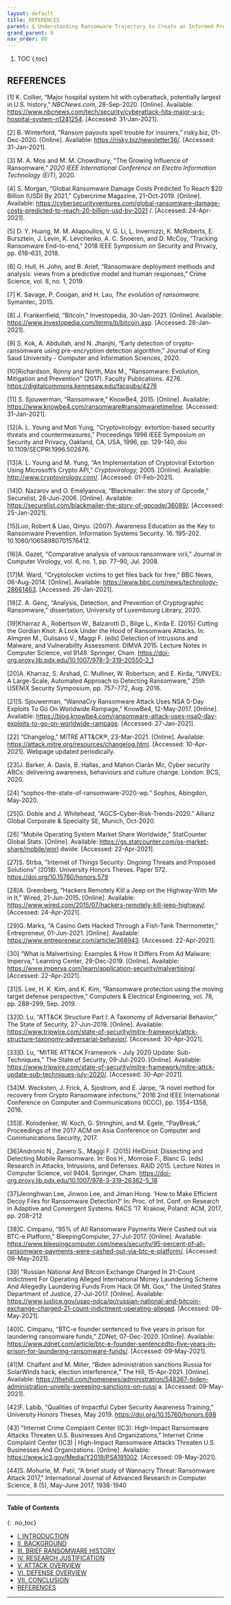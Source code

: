 ```yaml
---
layout: default
title: REFERENCES    
parent: § Understanding Ransomware Trajectory to Create an Informed Prediction  
grand_parent: U
nav_order: 80 
---
```

<style>
.dont-break-out {
  /* These are technically the same, but use both */
  overflow-wrap: break-word;
  word-wrap: break-word;

     -ms-word-break: break-all;
  /* This is the dangerous one in WebKit, as it breaks things wherever */
  word-break: break-all;
  /* Instead use this non-standard one: */
  word-break: break-word;
}

.youtube-container {
    position: relative;
    width: 100%;
    height: 0;
    padding-bottom: 56.25%;
}
.youtube-video {
    position: absolute;
    top: 0;
    left: 0;
    width: 100%;
    height: 100%;
}

</style>

<div class="dont-break-out" markdown="1">

1. TOC
{:toc}

## REFERENCES
[1] K. Collier, “Major hospital system hit with cyberattack, potentially largest in U.S. history,” *NBCNews.com,* 28-Sep-2020. [Online]. Available: https://www.nbcnews.com/tech/security/cyberattack-hits-major-u-s-hospital-system-n1241254. [Accessed: 31-Jan-2021]. 

[2] B. Winterford, “Ransom payouts spell trouble for insurers,” risky.biz, 01-Dec-2020. [Online]. Available: https://risky.biz/newsletter36/. [Accessed: 31-Jan-2021]. 

[3] M. A. Mos and M. M. Chowdhury, “The Growing Influence of Ransomware,” *2020 IEEE International Conference on Electro Information Technology (EIT),* 2020. 

[4] S. Morgan, “Global Ransomware Damage Costs Predicted To Reach $20 Billion (USD) By 2021,” Cybercrime Magazine, 21-Oct-2019. [Online]. Available: https://cybersecurityventures.com/global-ransomware-damage-costs-predicted-to-reach-20-billion-usd-by-2021 /. [Accessed: 24-Apr-2021]. 

[5] D. Y. Huang, M. M. Aliapoulios, V. G. Li, L. Invernizzi, K. McRoberts, E. Bursztein, J. Levin, K. Levchenko, A. C. Snoeren, and D. McCoy, “Tracking Ransomware End-to-end,” 2018 IEEE Symposium on Security and Privacy, pp. 618–631, 2018. 

[6] G. Hull, H. John, and B. Arief, “Ransomware deployment methods and analysis: views from a predictive model and human responses,” Crime Science, vol. 8, no. 1, 2019. 

[7] K. Savage, P. Coogan, and H. Lau, *The evolution of ransomware.* Symantec, 2015. 

[8] J. Frankenfield, “Bitcoin,” Investopedia, 30-Jan-2021. [Online]. Available: https://www.investopedia.com/terms/b/bitcoin.asp. [Accessed: 28-Jan-2021]. 

[9] S. Kok, A. Abdullah, and N. Jhanjhi, “Early detection of crypto-ransomware using pre-encryption detection algorithm,” Journal of King Saud University - Computer and Information Sciences, 2020. 

[10]Richardson, Ronny and North, Max M., "Ransomware: Evolution, Mitigation and Prevention" (2017). Faculty Publications. 4276. https://digitalcommons.kennesaw.edu/facpubs/4276 

[11] S. Sjouwerman, “Ransomware,” KnowBe4, 2015. [Online]. Available: https://www.knowbe4.com/ransomware#ransomwaretimeline. [Accessed: 31-Jan-2021]. 

[12]A. L. Young and Moti Yung, "Cryptovirology: extortion-based security threats and countermeasures," Proceedings 1996 IEEE Symposium on Security and Privacy, Oakland, CA, USA, 1996, pp. 129-140, doi: 10.1109/SECPRI.1996.502676. 

[13]A. L. Young and M. Yung, “An Implementation of Cryptoviral Extortion Using Microsoft’s Crypto API,” *Cryptovirology,* 2005. [Online]. Available: http://www.cryptovirology.com/. [Accessed: 01-Feb-2021].


[14]D. Nazarov and O. Emelyanova, “Blackmailer: the story of Gpcode,” Securelist, 26-Jun-2006. [Online]. Available: https://securelist.com/blackmailer-the-story-of-gpcode/36089/. [Accessed: 25-Jan-2021]. 

[15]Luo, Robert & Liao, Qinyu. (2007). Awareness Education as the Key to Ransomware Prevention. Information Systems Security. 16. 195-202. 10.1080/10658980701576412. 

[16]A. Gazet, “Comparative analysis of various ransomware virii,” Journal in Computer Virology, vol. 6, no. 1, pp. 77–90, Jul. 2008.

[17]M. Ward, “Cryptolocker victims to get files back for free,” BBC News, 06-Aug-2014. [Online]. Available: https://www.bbc.com/news/technology-28661463. [Accessed: 26-Jan-2021]. 

[18]Z. A. Genç, “Analysis, Detection, and Prevention of Cryptographic Ransomware,” dissertation, University of Luxembourg Library, 2020. 

[19]Kharraz A., Robertson W., Balzarotti D., Bilge L., Kirda E. (2015) Cutting the Gordian Knot: A Look Under the Hood of Ransomware Attacks. In: Almgren M., Gulisano V., Maggi F. (eds) Detection of Intrusions and Malware, and Vulnerability Assessment. DIMVA 2015. Lecture Notes in Computer Science, vol 9148. Springer, Cham. https://doi-org.proxy.lib.pdx.edu/10.1007/978-3-319-20550-2_1

[20]A. Kharraz, S. Arshad, C. Mulliner, W. Robertson, and E. Kirda, “UNVEIL: A Large-Scale, Automated Approach to Detecting Ransomware,” 25th USENIX Security Symposium, pp. 757–772, Aug. 2016. 

[21]S. Sjouwerman, “WannaCry Ransomware Attack Uses NSA 0-Day Exploits To Go On Worldwide Rampage,” KnowBe4, 12-May-2017. [Online]. Available: https://blog.knowbe4.com/ransomware-attack-uses-nsa0-day-exploits-to-go-on-worldwide-rampage. [Accessed: 27-Jan-2021]. 

[22] “Changelog,” MITRE ATT&CK®, 23-Mar-2021. [Online]. Available: https://attack.mitre.org/resources/changelog.html. [Accessed: 10-Apr-2021]. Webpage updated periodically. 

[23]J. Barker, A. Davis, B. Hallas, and Mahon Ciarán Mc, Cyber security ABCs: delivering awareness, behaviours and culture change. London: BCS, 2020. 

[24] “sophos-the-state-of-ransomware-2020-wp.” Sophos, Abingdon, May-2020. 

[25]G. Dobie and J. Whitehead, “AGCS-Cyber-Risk-Trends-2020.” Allianz Global Corporate & Specialty SE, Munich, Oct-2020.

[26] “Mobile Operating System Market Share Worldwide,” StatCounter Global Stats. [Online]. Available: https://gs.statcounter.com/os-market-share/mobile/worl dwide. [Accessed: 22-Apr-2021].

[27]S. Strba, "Internet of Things Security: Ongoing Threats and Proposed Solutions" (2018). University Honors Theses. Paper 572. https://doi.org/10.15760/honors.579 

[28]A. Greenberg, “Hackers Remotely Kill a Jeep on the Highway-With Me in It,” Wired, 21-Jun-2015. [Online]. Available: https://www.wired.com/2015/07/hackers-remotely-kill-jeep-highway/. [Accessed: 24-Apr-2021].

[29]G. Marks, “A Casino Gets Hacked Through a Fish-Tank Thermometer,” Entrepreneur, 01-Jun-2021. [Online]. Available: https://www.entrepreneur.com/article/368943. [Accessed: 22-Apr-2021]. 

[30] “What is Malvertising: Examples & How It Differs From Ad Malware: Imperva,” Learning Center, 29-Dec-2019. [Online]. Available: https://www.imperva.com/learn/application-security/malvertising/. [Accessed: 22-Apr-2021]. 

[31]S. Lee, H. K. Kim, and K. Kim, “Ransomware protection using the moving target defense perspective,” Computers & Electrical Engineering, vol. 78, pp. 288–299, Sep. 2019. 

[32]D. Lu, “ATT&CK Structure Part I: A Taxonomy of Adversarial Behavior,” The State of Security, 27-Jun-2019. [Online]. Available: https://www.tripwire.com/state-of-security/mitre-framework/attck-structure-taxonomy-adversarial-behavior/. [Accessed: 30-Apr-2021].

[33]D. Lu, “MITRE ATT&CK Framework - July 2020 Update: Sub-Techniques,” The State of Security, 09-Jul-2020. [Online]. Available: https://www.tripwire.com/state-of-security/mitre-framework/mitre-attck-update-sub-techniques-july-2020/. [Accessed: 30-Apr-2021]. 

[34]M. Wecksten, J. Frick, A. Sjostrom, and E. Jarpe, “A novel method for recovery from Crypto Ransomware infections,” 2016 2nd IEEE International Conference on Computer and Communications (ICCC), pp. 1354–1358, 2016. 

[35]E. Kolodenker, W. Koch, G. Stringhini, and M. Egele, “PayBreak,” Proceedings of the 2017 ACM on Asia Conference on Computer and Communications Security, 2017. 

[36]Andronio N., Zanero S., Maggi F. (2015) HelDroid: Dissecting and Detecting Mobile Ransomware. In: Bos H., Monrose F., Blanc G. (eds) Research in Attacks, Intrusions, and Defenses. RAID 2015. Lecture Notes in Computer Science, vol 9404. Springer, Cham. https://doi-org.proxy.lib.pdx.edu/10.1007/978-3-319-26362-5_18 

[37]Jeonghwan Lee, Jinwoo Lee, and Jiman Hong. ‘How to Make Efficient Decoy Files for Ransomware Detection?’ In: Proc. of Int. Conf. on Research in Adaptive and Convergent Systems. RACS ’17. Krakow, Poland: ACM, 2017, pp. 208–212 

[38]C. Cimpanu, “95% of All Ransomware Payments Were Cashed out via BTC-e Platform,” BleepingComputer, 27-Jul-2017. [Online]. Available: https://www.bleepingcomputer.com/news/security/95-percent-of-all-ransomware-payments-were-cashed-out-via-btc-e-platform/. [Accessed: 09-May-2021]. 

[39] “Russian National And Bitcoin Exchange Charged In 21-Count Indictment For Operating Alleged International Money Laundering Scheme And Allegedly Laundering Funds From Hack Of Mt. Gox,” The United States Department of Justice, 27-Jul-2017. [Online]. Available: https://www.justice.gov/usao-ndca/pr/russian-national-and-bitcoin-exchange-charged-21-count-indictment-operating-alleged. [Accessed: 09-May-2021]. 

[40]C. Cimpanu, “BTC-e founder sentenced to five years in prison for laundering ransomware funds,” ZDNet, 07-Dec-2020. [Online]. Available: https://www.zdnet.com/article/btc-e-founder-sentencedto-five-years-in-prison-for-laundering-ransomware-funds/. [Accessed: 09-May-2021]. 

[41]M. Chalfant and M. Miller, “Biden administration sanctions Russia for SolarWinds hack, election interference,” The Hill, 15-Apr-2021. [Online]. Available: https://thehill.com/homenews/administration/548367-biden-administration-unveils-sweeping-sanctions-on-russi a. [Accessed: 09-May-2021]. 

[42]F. Labib, “Qualities of Impactful Cyber Security Awareness Training,” University Honors Theses, May 2019. https://doi.org/10.15760/honors.698 

[43] “Internet Crime Complaint Center (IC3): High-Impact Ransomware Attacks Threaten U.S. Businesses And Organizations,” Internet Crime Complaint Center (IC3) | High-Impact Ransomware Attacks Threaten U.S. Businesses And Organizations. [Online]. Available: https://www.ic3.gov/Media/Y2019/PSA191002. [Accessed: 09-May-2021]. 

[44]S. Mohurle, M. Patil, “A brief study of Wannacry Threat: Ransomware Attack 2017,” International Journal of Advanced Research in Computer Science, 8 (5), May-June 2017, 1938-1940

***

#### Table of Contents
{: .no_toc}

<ul><li> <a href="/docs/U/Understanding-Ransomware-Trajectory-to-Create-an-Informed-Prediction-1/">
I. INTRODUCTION</a></li><li> <a href="/docs/U/Understanding-Ransomware-Trajectory-to-Create-an-Informed-Prediction-2/">
II. BACKGROUND</a></li><li> <a href="/docs/U/Understanding-Ransomware-Trajectory-to-Create-an-Informed-Prediction-3/">
III. BRIEF RANSOMWARE HISTORY</a></li><li> <a href="/docs/U/Understanding-Ransomware-Trajectory-to-Create-an-Informed-Prediction-4/">
IV. RESEARCH JUSTIFICATION</a></li><li> <a href="/docs/U/Understanding-Ransomware-Trajectory-to-Create-an-Informed-Prediction-5/">
V. ATTACK OVERVIEW</a></li><li> <a href="/docs/U/Understanding-Ransomware-Trajectory-to-Create-an-Informed-Prediction-6/">
VI. DEFENSE OVERVIEW</a></li><li> <a href="/docs/U/Understanding-Ransomware-Trajectory-to-Create-an-Informed-Prediction-7/">
VII. CONCLUSION</a></li><li> <a href="/docs/U/Understanding-Ransomware-Trajectory-to-Create-an-Informed-Prediction-8/">
REFERENCES</a></li></ul>

***

</div>
